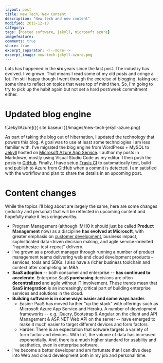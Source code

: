 ```yaml
---
layout: post
title: New Tech, New Content 
description: "New tech and new content"
modified: 2015-12-18
category: 
tags: [hosted software, jekyll, microsoft azure]
imagefeature:
comments: true
share: true
excerpt_separator: <!--more-->
excerpt_image: new-tech-jekyll-azure.png
---
```

Lots has happened in the **six** years since the last post. The industry has evolved. I've grown. 
That means I read some of my old posts and cringe a lot. I'm still happy though I went through the exercise of
blogging, taking out some time to reflect on topics that were top of mind then. So, I'm going to try to pick up the habit again 
but not set a hard post/week commitment either. <!--more-->

# Updated blog engine

![JekyllAzure]({{ site.baseurl }}/images/new-tech-jekyll-azure.png) 

As part of taking the blog out of hibernation, I updated the technology that powers this blog. A goal was to use at least some technologies I am less familiar with. I've migrated the blog engine from WordPress + MySQL to [Jekyll](https://jekyllrb.com/) hosted on [Microsoft Azure App Service](https://azure.microsoft.com/en-us/services/app-service/). I author my
posts in Markdown, mostly using Visual Studio Code as my editor. I then push the posts to [GitHub](http://github.com/mohitsriv/Blog). Finally, I have setup [Travis CI](https://travis-ci.org/) to automatically test, build and publish to Azure from GitHub when a commit is detected. I am satisfied
with the workflow and plan to share the details in an upcoming post. 

# Content changes

While the topics I'll blog about are largely the same, here are some changes (industry and personal) that will be reflected in upcoming content and hopefully make it less cringeworthy.

- Program Management (although IMHO it should just be called **Product Management** now) as a discipline **has evolved at Microsoft**, with greater emphasis on [customer development](http://www.amazon.com/Lean-Customer-Development-Building-Customers/dp/1449356354), business impact, sophisticated data-driven decision making, and agile service-oriented "hypothesize-test-repeat" delivery.  
- I've grown as a product manager through running a number of product management teams delivering web and 
cloud development products – services, tools and SDKs. I also have a richer business toolchain and context after completing an MBA.
- **SaaS adoption** -- both consumer and enterprise -- **has continued to accelerate**. Enterprise SaaS **purchasing** decisions are often **decentralized** and agile without IT involvement. These trends mean that **SaaS integration** is an increasingly critical part of building enterprise services and solutions in the cloud.
- **Building software is in some ways easier and some ways harder**. 
  - Easier: PaaS has moved further "up the stack" with offerings
such as Microsoft Azure App Service and Heroku. A number of development frameworks -- e.g. jQuery, Bootstrap & Angular on
the client and API Management & ASP.NET Web API on the server -- have emerged to make it much easier to target different devices and form factors.
  - Harder: There is an expectation that sotware targets a variety of form factor and devices. With IoT, the
volume of data has increased exponentially. And, there is a much higher standard for usability and aesthetics, even
in enterprise software.
- I've become a better developer and am fortunate that I can dive deep into Web and cloud development both in my job and personal time.   
